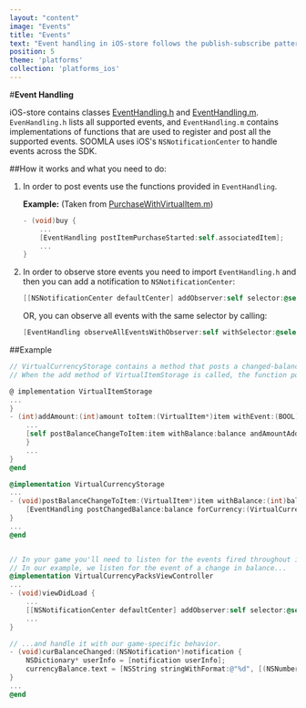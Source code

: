```yaml
---
layout: "content"
image: "Events"
title: "Events"
text: "Event handling in iOS-store follows the publish-subscribe pattern."
position: 5
theme: 'platforms'
collection: 'platforms_ios'
---
```


#**Event Handling**

iOS-store contains classes [EventHandling.h](https://github.com/soomla/ios-store/blob/master/SoomlaiOSStore/EventHandling.h) and [EventHandling.m](https://github.com/soomla/ios-store/blob/master/SoomlaiOSStore/EventHandling.m). `EvenHandling.h` lists all supported events, and `EventHandling.m` contains implementations of functions that are used to register and post all the supported events. SOOMLA uses iOS's `NSNotificationCenter` to handle events across the SDK.

##How it works and what you need to do:

 1. In order to post events use the functions provided in `EventHandling`.

    **Example:** (Taken from [PurchaseWithVirtualItem.m](https://github.com/soomla/ios-store/blob/master/SoomlaiOSStore/PurchaseTypes/PurchaseWithVirtualItem.m))

    ``` objectivec
    - (void)buy {
        ...
        [EventHandling postItemPurchaseStarted:self.associatedItem];
        ...
    }
    ```

 2. In order to observe store events you need to import `EventHandling.h` and then you can add a notification to `NSNotificationCenter`:

    ``` objectivec
    [[NSNotificationCenter defaultCenter] addObserver:self selector:@selector(yourCustomSelector:) name:EVENT_ITEM_PURCHASED object:nil];
    ```
    OR, you can observe all events with the same selector by calling:

    ``` objectivec
    [EventHandling observeAllEventsWithObserver:self withSelector:@selector(yourCustomSelector:)];
    ```

##Example

``` objectivec
// VirtualCurrencyStorage contains a method that posts a changed-balance event.
// When the add method of VirtualItemStorage is called, the function postBalanceChangeToItem is called, which fires a postChangedBalance event.

@ implementation VirtualItemStorage
...
}
- (int)addAmount:(int)amount toItem:(VirtualItem*)item withEvent:(BOOL)notify {
    ...
    [self postBalanceChangeToItem:item withBalance:balance andAmountAdded:amount];
    }
    ...
}
@end

@implementation VirtualCurrencyStorage
...
- (void)postBalanceChangeToItem:(VirtualItem*)item withBalance:(int)balance andAmountAdded:(int)amountAdded {
    [EventHandling postChangedBalance:balance forCurrency:(VirtualCurrency*)item withAmount:amountAdded];
}
...
@end


// In your game you'll need to listen for the events fired throughout iOS-store and handle them accordingly.
// In our example, we listen for the event of a change in balance...
@implementation VirtualCurrencyPacksViewController
...
- (void)viewDidLoad {
    ...
    [[NSNotificationCenter defaultCenter] addObserver:self selector:@selector(curBalanceChanged:) name:EVENT_CURRENCY_BALANCE_CHANGED object:nil];
    ...
}

// ...and handle it with our game-specific behavior.
- (void)curBalanceChanged:(NSNotification*)notification {
    NSDictionary* userInfo = [notification userInfo];
    currencyBalance.text = [NSString stringWithFormat:@"%d", [(NSNumber*)[userInfo objectForKey:@"balance"] intValue]];
}
...
@end

```
